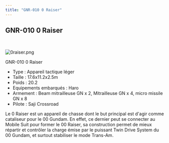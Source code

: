 ```yaml
---
title: "GNR-010 0 Raiser"
---
```


GNR-010 0 Raiser
----------------

 


![0raiser.png](/images/stories/saga/gundam00/mechas/s2/celestialbeing/0raiser.png "0raiser.png")


GNR-010 0 Raiser


- Type : Appareil tactique léger   
- Taille : 17.6x11.2x2.5m  
- Poids : 20.2   
- Equipements embarqués : Haro   
- Armement : Beam mitrailleuse GN x 2, Mitrailleuse GN x 4, micro missile GN x 8  
 - Pilote : Saji Crossroad


Le 0 Raiser est un appareil de chasse dont le but principal est d'agir comme cataliseur pour le 00 Gundam. En effet, ce dernier peut se connecter au Mobile Suit pour former le 00 Raiser, sa construction permet de mieux répartir et contrôler la charge émise par le puissant Twin Drive System du 00 Gundam, et surtout stabiliser le mode Trans-Am.

